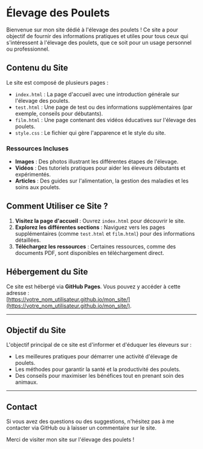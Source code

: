 # Élevage des Poulets

Bienvenue sur mon site dédié à l'élevage des poulets ! Ce site a pour objectif de fournir des informations pratiques et utiles pour tous ceux qui s'intéressent à l'élevage des poulets, que ce soit pour un usage personnel ou professionnel.

## Contenu du Site

Le site est composé de plusieurs pages :

- `index.html` : La page d'accueil avec une introduction générale sur l'élevage des poulets.
- `test.html` : Une page de test ou des informations supplémentaires (par exemple, conseils pour débutants).
- `film.html` : Une page contenant des vidéos éducatives sur l'élevage des poulets.
- `style.css` : Le fichier qui gère l'apparence et le style du site.

### Ressources Incluses

- **Images** : Des photos illustrant les différentes étapes de l'élevage.
- **Vidéos** : Des tutoriels pratiques pour aider les éleveurs débutants et expérimentés.
- **Articles** : Des guides sur l'alimentation, la gestion des maladies et les soins aux poulets.

## Comment Utiliser ce Site ?

1. **Visitez la page d'accueil** : Ouvrez `index.html` pour découvrir le site.
2. **Explorez les différentes sections** : Naviguez vers les pages supplémentaires (comme `test.html` et `film.html`) pour des informations détaillées.
3. **Téléchargez les ressources** : Certaines ressources, comme des documents PDF, sont disponibles en téléchargement direct.

## Hébergement du Site

Ce site est hébergé via **GitHub Pages**. Vous pouvez y accéder à cette adresse :  
[https://votre_nom_utilisateur.github.io/mon_site/](https://votre_nom_utilisateur.github.io/mon_site/).

---

## Objectif du Site

L'objectif principal de ce site est d'informer et d'éduquer les éleveurs sur :
- Les meilleures pratiques pour démarrer une activité d'élevage de poulets.
- Les méthodes pour garantir la santé et la productivité des poulets.
- Des conseils pour maximiser les bénéfices tout en prenant soin des animaux.

---

## Contact

Si vous avez des questions ou des suggestions, n'hésitez pas à me contacter via GitHub ou à laisser un commentaire sur le site.

Merci de visiter mon site sur l'élevage des poulets !